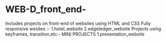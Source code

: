 # WEB-D_front_end-
Includes projects on front-end of websites using HTML and CSS
Fully responsive wesites :-
1.hotel_website
2.edgeledger_website
Projects using keyframes, transition,etc:-
MINI PROJECTS
1.presentation_website
